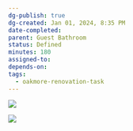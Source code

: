 ```yaml
---
dg-publish: true
dg-created: Jan 01, 2024, 8:35 PM
date-completed:
parent: Guest Bathroom
status: Defined
minutes: 180
assigned-to:
depends-on:
tags:
  - oakmore-renovation-task
---
```


![](https://lh3.googleusercontent.com/pw/ABLVV86uX9dA059ccAFJukMd4Xs0gD-Y4NYzMd1JwZmNaB_Dg2WiCGWtiQhFrIG8OvWf76bb151uHtewzduyRfLRg9yFHQ85WxrqqomzGX3xBYuWn_UoxDfABJMWjm8tRfRvM8zTmQJz0GlQT7wCGLjths_2dg=w1254-h705-s-no-gm?authuser=0)

![](https://lh3.googleusercontent.com/pw/ABLVV846o2xY2bZBlG1Z2nZTmAKYhv9KsjoMZM0g2Yl9Aihr6yLnf7mq2w8i4cT8T_JnZC9y1_4jiFMh6-nCbo0-w6GGO_dzLLMeZIHEszaoMXIIZrNkHZdBW-L1KhqkRhryfJqXc6En4G4cSyHiYffdfAsosA=w1254-h705-s-no-gm?authuser=0)